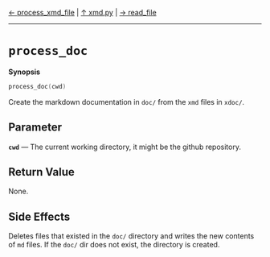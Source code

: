 [&#8592; process_xmd_file](xmd.py--process_xmd_file.md) | [&#8593; xmd.py](xmd.py.md) | [&#8594; read_file](xmd.py--read_file.md)
***

# `process_doc`
**Synopsis**

```cpp
process_doc(cwd)
```

Create the markdown documentation in `doc/` from the `xmd` files in `xdoc/`.

## Parameter
**`cwd`** &#8213; The current working directory, it might be the github repository.  
## Return Value

None.

## Side Effects

Deletes files that existed in the `doc/` directory and writes the new contents of `md` files. If the `doc/` dir does not exist, the directory is created.


